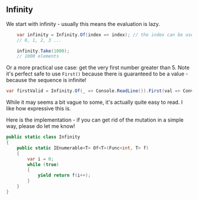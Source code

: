 ## Infinity

We start with infinity - usually this means the evaluation is lazy. 

```C#
    var infinity = Infinity.Of(index => index); // the index can be useful 
    // 0, 1, 2, 3 ...

    infinity.Take(1000);
    // 1000 elements
```

Or a more practical use case: get the very first number greater than 5. Note it's perfect safe to use ``First()`` because there is guaranteed to be a value - because the sequence is infinite!

```C#
var firstValid = Infinity.Of(_ => Console.ReadLine()).First(val => Convert.ToInt32(val) > 5);
```

While it may seems a bit vague to some, it's actually quite easy to read. I like how expressive this is.

Here is the implementation - if you can get rid of the mutation in a simple way, please do let me know!

```C#
public static class Infinity
{
    public static IEnumerable<T> Of<T>(Func<int, T> f)
    {
        var i = 0;
        while (true) 
        {
            yield return f(i++);
        }
    }
}
```
